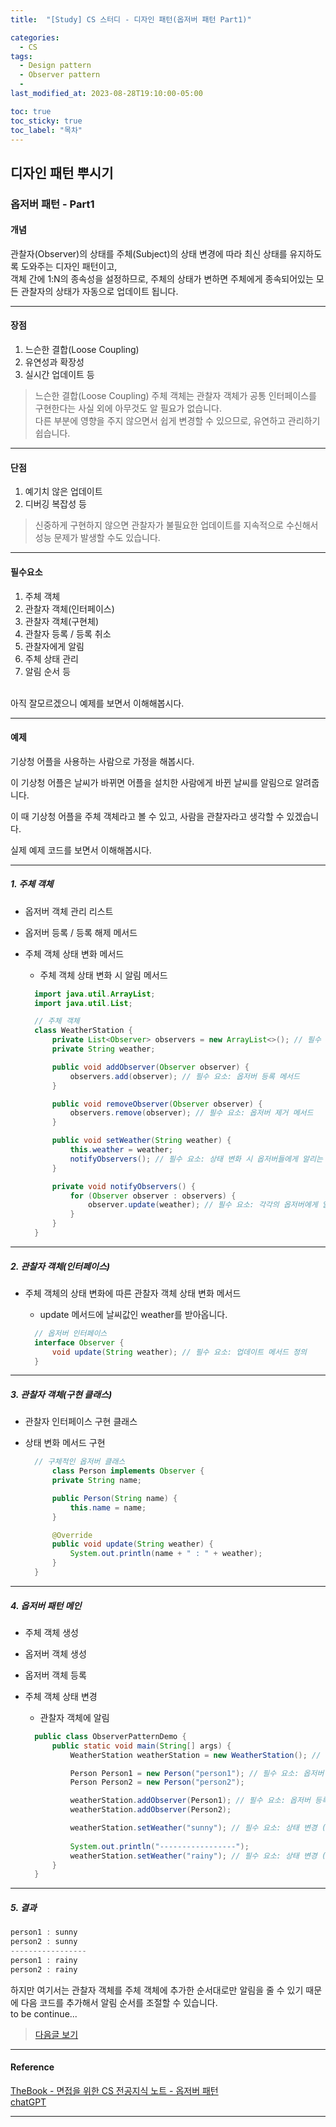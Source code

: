 ```yaml
---
title:  "[Study] CS 스터디 - 디자인 패턴(옵저버 패턴 Part1)"

categories:
  - CS
tags:
  - Design pattern
  - Observer pattern
  -
last_modified_at: 2023-08-28T19:10:00-05:00

toc: true
toc_sticky: true
toc_label: "목차"
---
```



## 디자인 패턴 뿌시기

### 옵저버 패턴 - Part1

#### 개념
관찰자(Observer)의 상태를 주체(Subject)의 상태 변경에 따라 최신 상태를 유지하도록 도와주는 디자인 패턴이고,<br>
객체 간에 1:N의 종속성을 설정하므로, 주체의 상태가 변하면 주체에게 종속되어있는 모든 관찰자의 상태가 자동으로 업데이트 됩니다.

<hr>

#### 장점
1. 느슨한 결합(Loose Coupling)
2. 유연성과 확장성
3. 실시간 업데이트 등

> 느슨한 결합(Loose Coupling)
   주체 객체는 관찰자 객체가 공통 인터페이스를 구현한다는 사실 외에 아무것도 알 필요가 없습니다. <br>
   다른 부분에 영향을 주지 않으면서 쉽게 변경할 수 있으므로, 유연하고 관리하기 쉽습니다.

<hr>

#### 단점
1. 예기치 않은 업데이트
2. 디버깅 복잡성 등

> 신중하게 구현하지 않으면 관찰자가 불필요한 업데이트를 지속적으로 수신해서 성능 문제가 발생할 수도 있습니다.

<hr>

#### 필수요소
1. 주체 객체
2. 관찰자 객체(인터페이스)
3. 관찰자 객체(구현체)
4. 관찰자 등록 / 등록 취소
5. 관찰자에게 알림
6. 주체 상태 관리
7. 알림 순서 등

<br>
아직 잘모르겠으니 예제를 보면서 이해해봅시다.

<hr>

#### 예제
기상청 어플을 사용하는 사람으로 가정을 해봅시다.

이 기상청 어플은 날씨가 바뀌면 어플을 설치한 사람에게 바뀐 날씨를 알림으로 알려줍니다.

이 때 기상청 어플을 주체 객체라고 볼 수 있고,
사람을 관찰자라고 생각할 수 있겠습니다.

실제 예제 코드를 보면서 이해해봅시다.

<hr>

##### 1. 주체 객체

- 옵저버 객체 관리 리스트
- 옵저버 등록 / 등록 해제 메서드
- 주체 객체 상태 변화 메서드
  - 주체 객체 상태 변화 시 알림 메서드

  ```java
    import java.util.ArrayList;
    import java.util.List;

    // 주체 객체
    class WeatherStation {
        private List<Observer> observers = new ArrayList<>(); // 필수 요소: 옵저버 객체들을 보관하는 리스트
        private String weather;

        public void addObserver(Observer observer) {
            observers.add(observer); // 필수 요소: 옵저버 등록 메서드
        }

        public void removeObserver(Observer observer) {
            observers.remove(observer); // 필수 요소: 옵저버 제거 메서드
        }

        public void setWeather(String weather) {
            this.weather = weather;
            notifyObservers(); // 필수 요소: 상태 변화 시 옵저버들에게 알리는 메서드
        }

        private void notifyObservers() {
            for (Observer observer : observers) {
                observer.update(weather); // 필수 요소: 각각의 옵저버에게 알림
            }
        }
    }
  ```

<hr>

##### 2. 관찰자 객체(인터페이스)

- 주체 객체의 상태 변화에 따른 관찰자 객체 상태 변화 메서드
  - update 메서드에 날씨값인 weather를 받아옵니다.

  ```java
    // 옵저버 인터페이스
    interface Observer {
        void update(String weather); // 필수 요소: 업데이트 메서드 정의
    }
  ```

<hr>

##### 3. 관찰자 객체(구현 클래스)

- 관찰자 인터페이스 구현 클래스
- 상태 변화 메서드 구현

  ```java
    // 구체적인 옵저버 클래스
        class Person implements Observer {
        private String name;

        public Person(String name) {
            this.name = name;
        }

        @Override
        public void update(String weather) {
            System.out.println(name + " : " + weather);
        }
    }
  ```

<hr>

##### 4. 옵저버 패턴 메인

- 주체 객체 생성
- 옵저버 객체 생성
- 옵저버 객체 등록
- 주체 객체 상태 변경
  - 관찰자 객체에 알림

  ```java
    public class ObserverPatternDemo {
        public static void main(String[] args) {
            WeatherStation weatherStation = new WeatherStation(); // 필수 요소: 주체 생성

            Person Person1 = new Person("person1"); // 필수 요소: 옵저버 생성
            Person Person2 = new Person("person2");

            weatherStation.addObserver(Person1); // 필수 요소: 옵저버 등록
            weatherStation.addObserver(Person2);

            weatherStation.setWeather("sunny"); // 필수 요소: 상태 변경 (옵저버 알림)
            
            System.out.println("-----------------");
            weatherStation.setWeather("rainy"); // 필수 요소: 상태 변경 (옵저버 알림)
        }
    }
  ```

<hr>

##### 5. 결과

   ```java
   person1 : sunny
   person2 : sunny
   -----------------
   person1 : rainy
   person2 : rainy
   ```


하지만 여기서는 관찰자 객체를 주체 객체에 추가한 순서대로만 알림을 줄 수 있기 때문에 다음 코드를 추가해서 알림 순서를 조절할 수 있습니다.
<br>
to be continue...
> [다음글 보기](https://jun971006.github.io/cs/Observer-Pattern-part2)

<hr>

#### Reference 
[TheBook - 면접을 위한 CS 전공지식 노트 - 옵저버 패턴](https://thebook.io/080326/0020/) <br/>
[chatGPT](https://chat.openai.com/)

<hr>